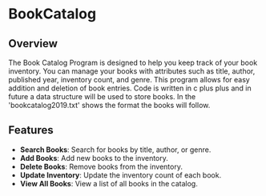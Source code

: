 # BookCatalog

## Overview

The Book Catalog Program is designed to help you keep track of your book inventory. You can manage your books with attributes such as title, author, published year, inventory count, and genre. This program allows for easy addition and deletion of book entries. Code is written in c plus plus and in future a data structure will be used to store books. In the 'bookcatalog2019.txt' shows the format the books will follow.  

## Features

- **Search Books**: Search for books by title, author, or genre.
- **Add Books**: Add new books to the inventory.
- **Delete Books**: Remove books from the inventory.
- **Update Inventory**: Update the inventory count of each book.
- **View All Books**: View a list of all books in the catalog.
